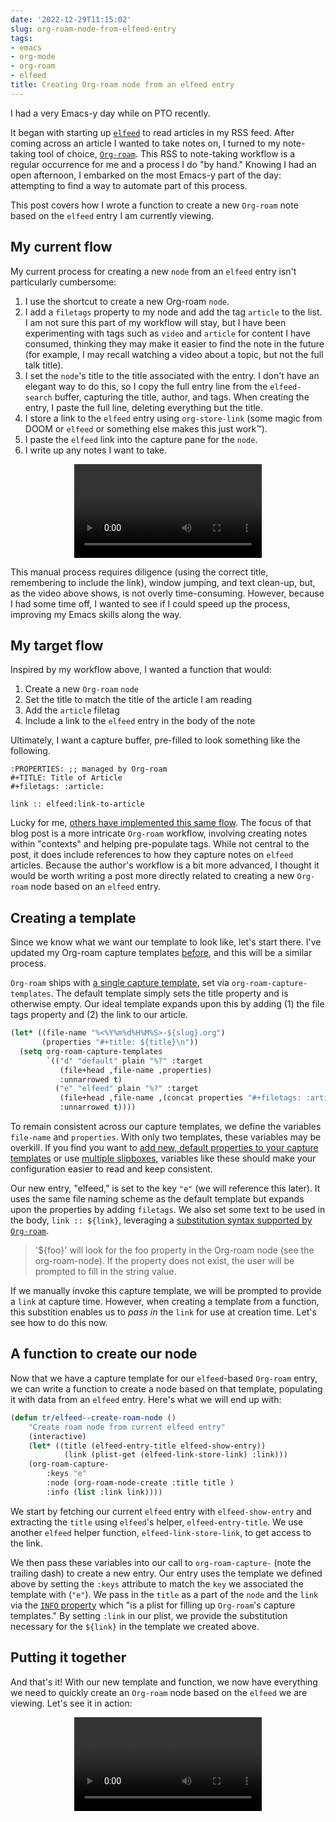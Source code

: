 ```yaml
---
date: '2022-12-29T11:15:02'
slug: org-roam-node-from-elfeed-entry
tags:
- emacs
- org-mode
- org-roam
- elfeed
title: Creating Org-roam node from an elfeed entry
---
```


I had a very Emacs-y day while on PTO recently.

It began with starting up [`elfeed`](https://github.com/skeeto/elfeed) to read articles in my RSS feed. After coming across an article I wanted to take notes on, I turned to my note-taking tool of choice, [`Org-roam`](https://www.orgroam.com/). This RSS to note-taking workflow is a regular occurrence for me and a process I do "by hand." Knowing I had an open afternoon, I embarked on the most Emacs-y part of the day: attempting to find a way to automate part of this process.

This post covers how I wrote a function to create a new `Org-roam` note based on the `elfeed` entry I am currently viewing.

## My current flow

My current process for creating a new `node` from an `elfeed` entry isn't particularly cumbersome:

1. I use the shortcut to create a new Org-roam `node`.
2. I add a `filetags` property to my node and add the tag `article` to the list. I am not sure this part of my workflow will stay, but I have been experimenting with tags such as `video` and `article` for content I have consumed, thinking they may make it easier to find the note in the future (for example, I may recall watching a video about a topic, but not the full talk title).
3. I set the `node`'s title to the title associated with the entry. I don't have an elegant way to do this, so I copy the full entry line from the `elfeed-search` buffer, capturing the title, author, and tags. When creating the entry, I paste the full line, deleting everything but the title.
4. I store a link to the `elfeed` entry using `org-store-link` (some magic from DOOM or `elfeed` or something else makes this just work&trade;).
5. I paste the `elfeed` link into the capture pane for the `node`.
6. I write up any notes I want to take.

<center>
    <video controls>
        <source src="./elfeed-flow-before.mp4" type="video/mp4" />
    </video>
</center>

This manual process requires diligence (using the correct title, remembering to include the link), window jumping, and text clean-up, but, as the video above shows, is not overly time-consuming. However, because I had some time off, I wanted to see if I could speed up the process, improving my Emacs skills along the way.

## My target flow

Inspired by my workflow above, I wanted a function that would:

1. Create a new `Org-roam` `node`
2. Set the title to match the title of the article I am reading
3. Add the `article` filetag
4. Include a link to the `elfeed` entry in the body of the note

Ultimately, I want a capture buffer, pre-filled to look something like the following.

```org-mode
:PROPERTIES: ;; managed by Org-roam
#+TITLE: Title of Article
#+filetags: :article:

link :: elfeed:link-to-article
```

Lucky for me, [others have implemented this same flow](https://takeonrules.com/2022/02/07/org-roam-emacs-and-ever-refining-the-note-taking-process/). The focus of that blog post is a more intricate `Org-roam` workflow, involving creating notes within "contexts" and helping pre-populate tags. While not central to the post, it does include references to how they capture notes on `elfeed` articles. Because the author's workflow is a bit more advanced, I thought it would be worth writing a post more directly related to creating a new `Org-roam` node based on an `elfeed` entry.

## Creating a template

Since we know what we want our template to look like, let's start there. I've updated my Org-roam capture templates [before](/2022/08/add-timestamps-to-org-files/#adding-the-timestamps), and this will be a similar process.

`Org-roam` ships with [a single capture template](https://github.com/org-roam/org-roam/blob/c3867619147175faf89ed8f3e90a1e67a4fd9655/org-roam-capture.el#L41-L45), set via `org-roam-capture-templates`. The default template simply sets the title property and is otherwise empty. Our ideal template expands upon this by adding (1) the file tags property and (2) the link to our article.

```el
(let* ((file-name "%<%Y%m%d%H%M%S>-${slug}.org")
       (properties "#+title: ${title}\n"))
  (setq org-roam-capture-templates
        `(("d" "default" plain "%?" :target
           (file+head ,file-name ,properties)
           :unnarrowed t)
          ("e" "elfeed" plain "%?" :target
           (file+head ,file-name ,(concat properties "#+filetags: :article:\n\nlink :: ${link}\n\n"))
           :unnarrowed t))))
```

To remain consistent across our capture templates, we define the variables `file-name` and `properties`. With only two templates, these variables may be overkill. If you find you want to [add new, default properties to your capture templates](/2022/08/add-timestamps-to-org-files/) or use [multiple slipboxes](https://jethrokuan.github.io/org-roam-guide/), variables like these should make your configuration easier to read and keep consistent.

Our new entry, "elfeed," is set to the key `"e"` (we will reference this later). It uses the same file naming scheme as the default template but expands upon the properties by adding `filetags`. We also set some text to be used in the body, `link :: ${link}`, leveraging a [substitution syntax supported by `Org-roam`](https://github.com/org-roam/org-roam/blob/c3867619147175faf89ed8f3e90a1e67a4fd9655/org-roam-capture.el#L271-L275).

> '\${foo}' will look for the foo property in the Org-roam
> node (see the org-roam-node). If the property does not exist, the user will be
> prompted to fill in the string value.

If we manually invoke this capture template, we will be prompted to provide a `link` at capture time. However, when creating a template from a function, this substition enables us to _pass in_ the `link` for use at creation time. Let's see how to do this now.

## A function to create our node

Now that we have a capture template for our `elfeed`-based `Org-roam` entry, we can write a function to create a node based on that template, populating it with data from an `elfeed` entry. Here's what we will end up with:

```el
(defun tr/elfeed--create-roam-node ()
    "Create roam node from current elfeed entry"
    (interactive)
    (let* ((title (elfeed-entry-title elfeed-show-entry))
            (link (plist-get (elfeed-link-store-link) :link)))
    (org-roam-capture-
        :keys "e"
        :node (org-roam-node-create :title title )
        :info (list :link link))))
```

We start by fetching our current `elfeed` entry with `elfeed-show-entry` and extracting the `title` using `elfeed`'s helper, `elfeed-entry-title`. We use another `elfeed` helper function, `elfeed-link-store-link`, to get access to the link.

We then pass these variables into our call to `org-roam-capture-` (note the trailing dash) to create a new entry. Our entry uses the template we defined above by setting the `:keys` attribute to match the `key` we associated the template with (`"e"`). We pass in the `title` as a part of the `node` and the `link` via the [`INFO` property](https://github.com/org-roam/org-roam/blob/d95d25615e69e7cc847641800c1886366336c97e/org-roam-capture.el#L401) which "is a plist for filling up `Org-roam`'s capture templates." By setting `:link` in our plist, we provide the substitution necessary for the `${link}` in the template we created above.

## Putting it together

And that's it! With our new template and function, we now have everything we need to quickly create an `Org-roam` node based on the `elfeed` we are viewing. Let's see it in action:

<center>
    <video controls class="center">
        <source src="./elfeed-flow-after.mp4" type="video/mp4" />
    </video>
</center>
